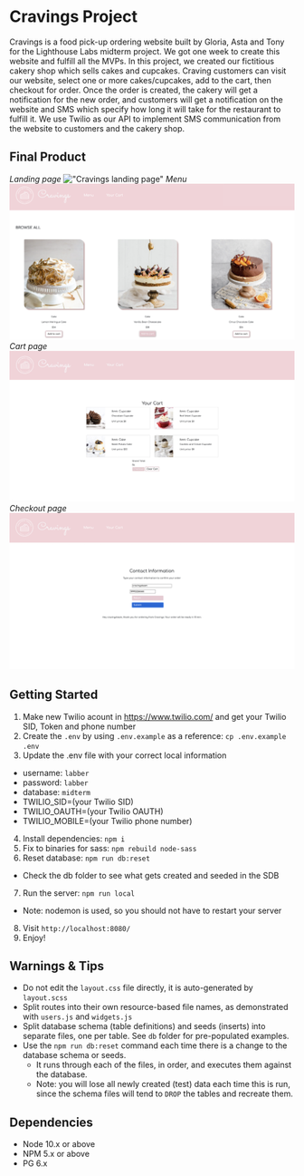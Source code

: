 
# Cravings Project
Cravings is a food pick-up ordering website built by Gloria, Asta and Tony for the Lighthouse Labs midterm project.
We got one week to create this website and fulfill all the MVPs.
In this project, we created our fictitious cakery shop which sells cakes and cupcakes.
Craving customers can visit our website, select one or more cakes/cupcakes, add to the cart, then checkout for order.
Once the order is created, the cakery will get a notification for the new order, and customers will get a notification on the website and SMS which specify how long it will take for the restaurant to fulfill it.
We use Twilio as our API to implement SMS communication from the website to customers and the cakery shop.
## Final Product
*Landing page*
!["Cravings landing page"](https://github.com/astarinamaulida/cravings/blob/master/doc/cravings-landingpage.png?raw=true)
*Menu*
!["Menu page"](https://github.com/astarinamaulida/cravings/blob/master/doc/cravings-menu.png?raw=true)
*Cart page*
!["Cart page"](https://github.com/astarinamaulida/cravings/blob/master/doc/cravings-cart.jpeg?raw=true)
*Checkout page*
!["Checkout page"](https://github.com/astarinamaulida/cravings/blob/master/doc/cravings-checkout.png?raw=true)
## Getting Started
1. Make new Twilio acount in https://www.twilio.com/ and get your Twilio SID, Token and phone number
2. Create the `.env` by using `.env.example` as a reference: `cp .env.example .env`
3. Update the .env file with your correct local information 
  - username: `labber` 
  - password: `labber` 
  - database: `midterm`
  - TWILIO_SID=(your Twilio SID)
  - TWILIO_OAUTH=(your Twilio OAUTH)
  - TWILIO_MOBILE=(your Twilio phone number)
4. Install dependencies: `npm i`
5. Fix to binaries for sass: `npm rebuild node-sass`
6. Reset database: `npm run db:reset`
  - Check the db folder to see what gets created and seeded in the SDB
7. Run the server: `npm run local`
  - Note: nodemon is used, so you should not have to restart your server
8. Visit `http://localhost:8080/`
9. Enjoy!
## Warnings & Tips
- Do not edit the `layout.css` file directly, it is auto-generated by `layout.scss`
- Split routes into their own resource-based file names, as demonstrated with `users.js` and `widgets.js`
- Split database schema (table definitions) and seeds (inserts) into separate files, one per table. See `db` folder for pre-populated examples. 
- Use the `npm run db:reset` command each time there is a change to the database schema or seeds. 
  - It runs through each of the files, in order, and executes them against the database. 
  - Note: you will lose all newly created (test) data each time this is run, since the schema files will tend to `DROP` the tables and recreate them.
## Dependencies
- Node 10.x or above
- NPM 5.x or above
- PG 6.x